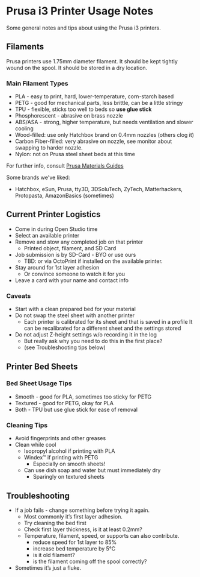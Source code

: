 
# Prusa i3 Printer Usage Notes

Some general notes and tips about using the Prusa i3 printers.

## Filaments

Prusa printers use 1.75mm diameter filament.
It should be kept tightly wound on the spool. 
It should be stored in a dry location.

### Main Filament Types

  - PLA - easy to print, hard, lower-temperature, corn-starch based
  - PETG - good for mechanical parts, less brittle, can be a little stringy
  - TPU - flexible, sticks too well to beds so **use glue stick** 
  - Phosphorescent - abrasive on brass nozzle
  - ABS/ASA - strong, higher temperature, but needs ventilation and slower cooling
  - Wood-filled: use only Hatchbox brand on 0.4mm nozzles (others clog it)
  - Carbon Fiber-filled: very abrasive on nozzle, see monitor about swapping to harder nozzle.
  - Nylon: not on Prusa steel sheet beds at this time

For further info, consult [Prusa Materials Guides](https://help.prusa3d.com/category/material-guide_220)

Some brands we've liked:
  - Hatchbox, eSun, Prusa, tty3D, 3DSoluTech, ZyTech, Matterhackers, Protopasta, AmazonBasics (sometimes)

## Current Printer Logistics

  - Come in during Open Studio time
  - Select an available printer
  - Remove and stow any completed job on that printer
    - Printed object, filament, and SD Card
  - Job submission is by SD-Card - BYO or use ours
    - TBD: or via OctoPrint if installed on the available printer.
  - Stay around for 1st layer adhesion
    - Or convince someone to watch it for you
  - Leave a card with your name and contact info

### Caveats

  - Start with a clean prepared bed for your material
  - Do not swap the steel sheet with another printer 
     - Each printer is calibrated for its sheet and that is saved in a profile
       It can be recalibrated for a different sheet and the settings stored 
  - Do not adjust Z-height settings w/o recording it in the log
     - But really ask why you need to do this in the first place?
     - (see Troubleshooting tips below)

## Printer Bed Sheets 

### Bed Sheet Usage Tips

  - Smooth - good for PLA, sometimes too sticky for PETG
  - Textured - good for PETG, okay for PLA
  - Both - TPU but use glue stick for ease of removal

### Cleaning Tips

  - Avoid fingerprints and other greases
  - Clean while cool
     - Isopropyl alcohol if printing with PLA
     - Windex™ if printing with PETG 
        - Especially on smooth sheets!
     - Can use dish soap and water but must immediately dry
       - Sparingly on textured sheets

## Troubleshooting

  - If a job fails - change something before trying it again.
    - Most commonly it’s first layer adhesion.
    - Try cleaning the bed first
    - Check first layer thickness, is it at least 0.2mm? 
    - Temperature, filament, speed, or supports can also contribute.
      - reduce speed for 1st layer to 85%
      - increase bed temperature by 5°C
      - is it old filament?
      - is the filament coming off the spool correctly?
  - Sometimes it’s just a fluke.
